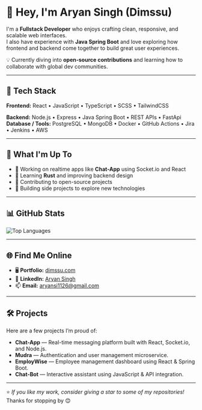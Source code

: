 # 👋 Hey, I'm Aryan Singh (Dimssu)

I'm a **Fullstack Developer** who enjoys crafting clean, responsive, and scalable web interfaces.  
I also have experience with **Java Spring Boot** and love exploring how frontend and backend come together to build great user experiences.  

💡 Currently diving into **open-source contributions** and learning how to collaborate with global dev communities.

---

## 🧰 Tech Stack

**Frontend:** React • JavaScript • TypeScript • SCSS • TailwindCSS

**Backend:** Node.js • Express • Java Spring Boot • REST APIs • FastApi
**Database / Tools:** PostgreSQL • MongoDB • Docker • GitHub Actions • Jira • Jenkins • AWS

---

## 🚀 What I'm Up To

- 💬 Working on realtime apps like **Chat-App** using Socket.io and React  
- 🌱 Learning **Rust** and improving backend design  
- 🤝 Contributing to open-source projects  
- 🧠 Building side projects to explore new technologies

---

## 📊 GitHub Stats

![Top Languages](https://github-readme-stats.vercel.app/api/top-langs/?username=dimssu&layout=compact)

---

## 🌐 Find Me Online

- 🖥️ **Portfolio:** [dimssu.com](https://www.dimssu.com/)  
- 💼 **LinkedIn:** [Aryan Singh](https://www.linkedin.com/in/aryan-singh-9987a11b7/)  
- 📫 **Email:** aryansi1126@gmail.com

---

## 🛠 Projects

Here are a few projects I’m proud of:

- **Chat-App** — Real-time messaging platform built with React, Socket.io, and Node.js.  
- **Mudra** — Authentication and user management microservice.  
- **EmployWise** — Employee management dashboard using React & Spring Boot.  
- **Chat-Bot** — Interactive assistant using JavaScript & API integration.

---

⭐ *If you like my work, consider giving a star to some of my repositories!*  
Thanks for stopping by 😊
